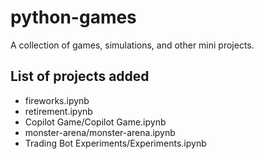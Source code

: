 # python-games
A collection of games, simulations, and other mini projects.

## List of projects added
* fireworks.ipynb
* retirement.ipynb
* Copilot Game/Copilot Game.ipynb
* monster-arena/monster-arena.ipynb
* Trading Bot Experiments/Experiments.ipynb